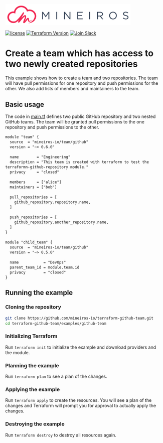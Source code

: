 [<img src="https://raw.githubusercontent.com/mineiros-io/brand/3bffd30e8bdbbde32c143e2650b2faa55f1df3ea/mineiros-primary-logo.svg" width="400"/>][homepage]

[![license][badge-license]][apache20]
[![Terraform Version][badge-terraform]][releases-terraform]
[![Join Slack][badge-slack]][slack]

# Create a team which has access to two newly created repositories

This example shows how to create a team and two repositories.
The team will have pull permissions for one repository and push permissions
for the other. We also add lists of members and maintainers to the team.

## Basic usage

The code in [main.tf] defines two public GitHub repository and two nested
GitHub teams. The team will be granted pull permissions to the one repository
and push permissions to the other.

```hcl
module "team" {
  source  = "mineiros-io/team/github"
  version = "~> 0.6.0"

  name        = "Engineering"
  description = "This team is created with terraform to test the terraformn-github-repository module."
  privacy     = "closed"

  members     = ["alice"]
  maintainers = ["bob"]

  pull_repositories = [
    github_repository.repository.name,
  ]

  push_repositories = [
    github_repository.another_repository.name,
  ]
}

module "child_team" {
  source  = "mineiros-io/team/github"
  version = "~> 0.5.0"

  name           = "DevOps"
  parent_team_id = module.team.id
  privacy        = "closed"
}
```

## Running the example

### Cloning the repository

```bash
git clone https://github.com/mineiros-io/terraform-github-team.git
cd terraform-github-team/examples/github-team
```

### Initializing Terraform

Run `terraform init` to initialize the example and download providers and the module.

### Planning the example

Run `terraform plan` to see a plan of the changes.

### Applying the example

Run `terraform apply` to create the resources.
You will see a plan of the changes and Terraform will prompt you for approval to actually apply the changes.

### Destroying the example

Run `terraform destroy` to destroy all resources again.

<!-- References -->

<!-- markdown-link-check-disable -->

[main.tf]: https://github.com/mineiros-io/terraform-github-team/blob/master/examples/github-team/main.tf

<!-- markdown-link-check-enable -->

[homepage]: https://mineiros.io/?ref=terraform-github-team
[badge-license]: https://img.shields.io/badge/license-Apache%202.0-brightgreen.svg
[badge-terraform]: https://img.shields.io/badge/terraform-1.x%20|0.15%20|0.14%20|%200.13%20|%200.12.20+-623CE4.svg?logo=terraform
[badge-slack]: https://img.shields.io/badge/slack-@mineiros--community-f32752.svg?logo=slack
[releases-terraform]: https://github.com/hashicorp/terraform/releases
[apache20]: https://opensource.org/licenses/Apache-2.0
[slack]: https://join.slack.com/t/mineiros-community/shared_invite/zt-ehidestg-aLGoIENLVs6tvwJ11w9WGg
